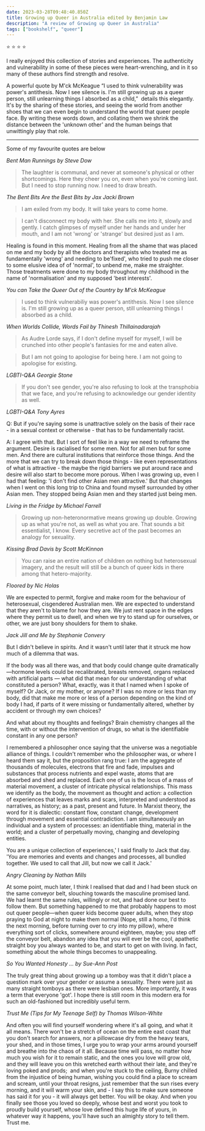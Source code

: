 ```yaml
---
date: 2023-03-28T09:48:40.850Z
title: Growing up Queer in Australia edited by Benjamin Law
description: "A review of Growing up Queer in Australia"
tags: ["bookshelf", "queer"] 
---
```

⭐ ⭐ ⭐ ⭐

I really enjoyed this collection of stories and experiences. The authenticity and vulnerability in some of these pieces were heart-wrenching, and in it so many of these authors find strength and resolve.


A powerful quote by M'ck McKeague “I used to think vulnerability was power's antithesis. Now I see silence is. I'm still growing up as a queer person, still unlearning things I absorbed as a child,”  details this elegantly. It's by the sharing of these stories, and seeing the world from another shoes that we can even begin to understand the world that queer people face. By writing these words down, and collating them we shrink the distance between the 'unknown other' and the human beings that unwittingly play that role.


--- 

Some of my favourite quotes are below


*Bent Man Runnings by Steve Dow*

> The laughter is communal, and never at someone's physical or other shortcomings. Here they cheer you on, even when you're coming last. But I need to stop running now. I need to draw breath.

*The Bent Bits Are the Best Bits by Jax Jacki Brown*

> I am exiled from my body. It will take years to come home.

> I can't disconnect my body with her. She calls me into it, slowly and gently. I catch glimpses of myself under her hands and under her mouth, and I am not 'wrong' or 'strange' but desired just as I am.

Healing is found in this moment. Healing from all the shame that was placed on me and my body by all the doctors and therapists who treated me as fundamentally 'wrong' and needing to be'fixed', who tried to push me closer to some elusive idea of of 'normal', to unbend me, make me straighter. Those treatments were done to my body throughout my childhood in the name of 'normalisation' and my supposed 'best interests'.


*You can Take the Queer Out of the Country by M'ck McKeague*

> I used to think vulnerabiliy was power's antithesis. Now I see silence is. I'm still growing up as a queer person, still unlearning things I absorbed as a child.


*When Worlds Collide, Words Fail by Thinesh Thillainadarajah*

> As Audre Lorde says, if I don't define myself for myself, I will be crunched into other people's fantasies for me and eaten alive.

> But I am not going to apologise for being here. I am not going to apologise for existing.


*LGBTI-Q&A Georgie Stone*

> If you don't see gender, you're also refusing to look at the transphobia that we face, and you're refusing to acknowledge our gender identity as well.


*LGBTI-Q&A Tony Ayres*

Q: But if you're saying some is unattractive solely on the basis of their race - in a sexual context or otherwise - that has to be fundamentally racist. 

A: I agree with that. But I sort of feel like in a way we need to reframe the argument. Desire is racialised for some men. Not for all men but for some men. And there are cultural institutions that reinforce those things. And the more that we can try to break down those things - like even representations of what is attractive - the maybe the rigid barriers we put around race and desire will also start to become more porous. When I was growing up, even I had that feeling: 'I don't find other Asian men attractive.' But that changes when I went on this long trip to China and found myself surrounded by other Asian men. They stopped being Asian men and they started just being men.




*Living in the Fridge by Michael Farrell*

> Growing up non-heteronormative means growing up double. Growing up as what you're not, as well as what you are. That sounds a bit essentialist, I know. Every secretive act of the past becomes an analogy for sexuality.




*Kissing Brad Davis by Scott McKinnon*

> You can raise an entire nation of children on nothing but heterosexual imagery, and the result will still be a bunch of queer kids in there among that hetero-majority.




*Floored by Nic Holas*

We are expected to permit, forgive and make room for the behaviour of heterosexual, cisgendered Australian men. We are expected to understand that they aren't to blame for how they are. We just rent space in the edges where they permit us to dwell, and when we try to stand up for ourselves, or other, we are just bony shoulders for them to shake.




*Jack Jill and Me by Stephanie Convery*

But I didn't believe in spirits. And it wasn't until later that it struck me how much of a dilemma that was.
 
If the body was all there was, and that body could change quite dramatically—hormone levels could be recalibrated, breasts removed, organs replaced with artificial parts — what did that mean for our understanding of what constituted a person? What, exactly, was it that I named when I spoke of myself? Or Jack, or my mother, or anyone? If I was no more or less than my body, did that make me more or less of a person depending on the kind of body I had, if parts of it were missing or fundamentally altered, whether by accident or through my own choices?

And what about my thoughts and feelings? Brain chemistry changes all the time, with or without the intervention of drugs, so what is the identifiable constant in any one person?

I remembered a philosopher once saying that the universe was a negotiable alliance of things. I couldn't remember who the philosopher was, or where I heard them say it, but the proposition rang true: I am the aggregate of thousands of molecules, electrons that fire and fade, impulses and substances that process nutrients and expel waste, atoms that are absorbed and shed and replaced. Each one of us is the locus of a mass of material movement, a cluster of intricate physical relationships. This mass we identify as the body, the movement as thought and action: a collection of experiences that leaves marks and scars, interpreted and understood as narratives, as history; as a past, present and future. In Marxist theory, the word for it is dialectic: constant flow, constant change, development through movement and essential contradiction. I am simultaneously an individual and a system of processes: an identifiable thing, material in the world; and a cluster of perpetually moving, changing and developing entities.

You are a unique collection of experiences,' I said finally to Jack that day. 'You are memories and events and changes and processes, all bundled together. We used to call that Jill, but now we call it Jack.'




*Angry Cleaning by Nathan Mills*

At some point, much later, I think I realised that dad and I had been stuck on the same conveyor belt, slouching towards the masculine promised land. We had learnt the same rules, willingly or not, and had done our best to follow them. But something happened to me that probably happens to most out queer people—when queer kids become queer adults, when they stop praying to God at night to make them normal (Nope, still a homo, I'd think the next morning, before turning over to cry into my pillow), where everything sort of clicks, somewhere around eighteen, maybe; you step off the conveyor belt, abandon any idea that you will ever be the cool, apathetic straight boy you always wanted to be, and start to get on with living. In fact, something about the whole things becomes to unappealing.




*So You Wanted Honesty ... by Sue-Ann Post*

The truly great thing about growing up a tomboy was that it didn't place a question mark over your gender or assume a sexuality. There were just as many straight tomboys as there were lesbian ones. More importantly, it was a term that everyone 'got'.
I hope there is still room in this modern era for such an old-fashioned but incredibly useful term.




*Trust Me (Tips for My Teenage Self) by Thomas Wilson-White*

And often you will find yourself wondering where it's all going, and what it all means. There won't be a stretch of ocean on the entire east coast that you don't search for answers, nor a pillowcase dry from the heavy tears, your shed, and in those times, I urge you to wrap your arms around yourself and breathe into the chaos of it all. Because time will pass, no matter how much you wish for it to remain static, and the ones you love will grow old, and they will leave you on this wretched earth without their late, and they're loving poked and prods;  and when you're stuck to the ceiling, Burny chilled from the injustice of being human, wishing you could find a place to scream and scream, until your throat resigns, just remember that the sun rises every morning, and it will warm your skin, and - I say this to make sure someone has said it for you - it will always get better. You will be okay. And when you finally see those you loved so deeply, whose best and worst you took to proudly build yourself, whose love defined this huge life of yours, in whatever way it happens, you'll have such an almighty story to tell them. Trust me.